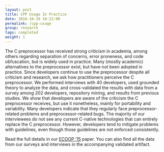 ```yaml
---
layout: post
title: CPP Usage In Practice
date: 2016-10-26 16:22:00
permalink: /cpp-usage
group: research
tags: completed
weight: 1
---
```


The C preprocessor has received strong criticism in academia, among others regarding separation of concerns, error proneness, and code obfuscation, but is widely used in practice. Many (mostly academic) alternatives to the preprocessor exist, but have not been adopted in practice. Since developers continue to use the preprocessor despite all criticism and research, we ask how practitioners perceive the C preprocessor. We performed interviews with 40 developers, used grounded theory to analyze the data, and cross-validated the results with data from a survey among 202 developers, repository mining, and results from previous studies. We show that developers are aware of the criticism the C preprocessor receives, but use it nonetheless, mainly for portability and variability.<!--more--> Many developers indicate that they regularly face preprocessor-related problems and preprocessor-related bugs. The majority of our interviewees do not see any current C-native technologies that can entirely replace the C preprocessor. However, developers tend to mitigate problems with guidelines, even though those guidelines are not enforced consistently.

Read the full details in our [ECOOP '15](/resources/pubs/Medeiros_ECOOP15.pdf) paper. You can also find all the data from our surveys and interviews in the accompanying validated artifact.